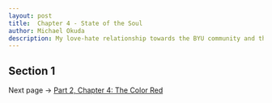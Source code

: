 ```yaml
---
layout: post
title:  Chapter 4 - State of the Soul
author: Michael Okuda
description: My love-hate relationship towards the BYU community and the gay community
---
```


## Section 1



Next page -> [Part 2, Chapter 4: The Color Red]()